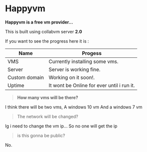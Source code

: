 # Happyvm


**Happyvm is a free vm provider...**

This is built using collabvm server **2.0** 


If you want to see the progress here it is : 

| Name      | Progess |
| ----------- | ----------- |
| VMS | Currently installing some vms.|
| Server | Server is working fine.|
| Custom domain | Working on it soon!.|
| Uptime | It wont be Online for ever until i run it.|


> **How many vms will be there?**

I think there will be two vms, A windows 10 vm And a windows 7 vm

> The network will be changed?

Ig i need to change the vm ip... So no one will get the ip 


>is this gonna be public?

No.  
